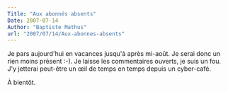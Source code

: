 ```yaml
---
Title: "Aux abonnés absents"
Date: 2007-07-14
Author: "Baptiste Mathus"
url: "2007/07/14/Aux-abonnes-absents"
---
```




Je pars aujourd'hui en vacances jusqu'à après mi-août. Je serai donc un
rien moins présent :-). Je laisse les commentaires ouverts, je suis un
fou. J'y jetterai peut-être un œil de temps en temps depuis un
cyber-café.

À bientôt.


